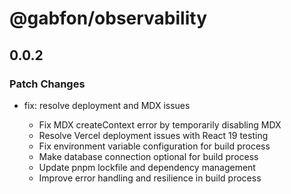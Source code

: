 # @gabfon/observability

## 0.0.2

### Patch Changes

- fix: resolve deployment and MDX issues

  - Fix MDX createContext error by temporarily disabling MDX
  - Resolve Vercel deployment issues with React 19 testing
  - Fix environment variable configuration for build process
  - Make database connection optional for build process
  - Update pnpm lockfile and dependency management
  - Improve error handling and resilience in build process
